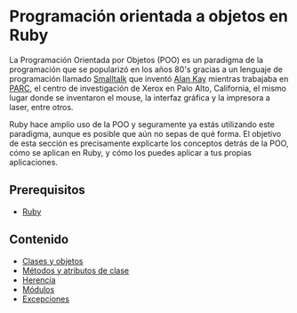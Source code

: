 # Programación orientada a objetos en Ruby

La Programación Orientada por Objetos (POO) es un paradigma de la programación que se popularizó en los años 80's gracias a un lenguaje de programación llamado [Smalltalk](https://es.wikipedia.org/wiki/Smalltalk) que inventó [Alan Kay](https://es.wikipedia.org/wiki/Alan_Kay) mientras trabajaba en [PARC](https://es.wikipedia.org/wiki/Xerox_PARC), el centro de investigación de Xerox en Palo Alto, California, el mismo lugar donde se inventaron el mouse, la interfaz gráfica y la impresora a laser, entre otros.

Ruby hace amplio uso de la POO y seguramente ya estás utilizando este paradigma, aunque es posible que aún no sepas de qué forma. El objetivo de esta sección es precisamente explicarte los conceptos detrás de la POO, cómo se aplican en Ruby, y cómo los puedes aplicar a tus propias aplicaciones.

## Prerequisitos

* [Ruby](../ruby/README.md)

## Contenido

* [Clases y objetos](1-clases-y-objetos.md)
* [Métodos y atributos de clase](2-metodos-atributos-de-clase.md)
* [Herencia](3-herencia.md)
* [Módulos](4-modulos.md)
* [Excepciones](5-excepciones.md)
